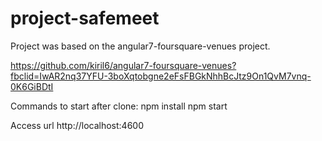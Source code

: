 # project-safemeet

Project was based on the angular7-foursquare-venues project.

https://github.com/kiril6/angular7-foursquare-venues?fbclid=IwAR2nq37YFU-3boXqtobgne2eFsFBGkNhhBcJtz9On1QvM7vnq-0K6GiBDtI

Commands to start after clone:
npm install
npm start

Access url http://localhost:4600
